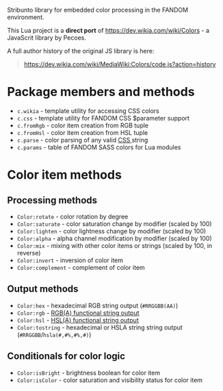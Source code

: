 Stribunto library for embedded color processing in the FANDOM environment.

This Lua project is a **direct port** of https://dev.wikia.com/wiki/Colors - a JavaScrit library by Pecoes.

A full author history of the original JS library is here:
>https://dev.wikia.com/wiki/MediaWiki:Colors/code.js?action=history

# Package members and methods
* `c.wikia` - template utility for accessing CSS colors
* `c.css` - template utility for FANDOM CSS $parameter support
* `c.fromRgb` - color item creation from RGB tuple
* `c.fromHsl` - color item creation from HSL tuple
* `c.parse` - color parsing of any valid [CSS <color>](https://developer.mozilla.org/en-US/docs/Web/CSS/color_value) string
* `c.params` - table of FANDOM SASS colors for Lua modules

# Color item methods
## Processing methods
* `Color:rotate` - color rotation by degree
* `Color:saturate` - color saturation change by modifier (scaled by 100)
* `Color:lighten` - color lightness change by modifier (scaled by 100)
* `Color:alpha` - alpha channel modification by modifier (scaled by 100)
* `Color:mix` - mixing with other color items or strings (scaled by 100, in reverse)
* `Color:invert` - inversion of color item
* `Color:complement` - complement of color item
## Output methods
* `Color:hex` - hexadecimal RGB string output (`#RRGGBB(AA)`)
* `Color:rgb` - [RGB(A) functional string output](https://developer.mozilla.org/en-US/docs/Web/CSS/color_value#rgb()_and_rgba())
* `Color:hsl` - [HSL(A) functional string output](https://developer.mozilla.org/en-US/docs/Web/CSS/color_value#hsl()_and_hsla())
* `Color:tostring` - hexadecimal or HSLA string string output (`#RRGGBB`/`hsla(#,#%,#%,#)`)
## Conditionals for color logic
* `Color:isBright` - brightness boolean for color item
* `Color:isColor` - color saturation and visibility status for color item